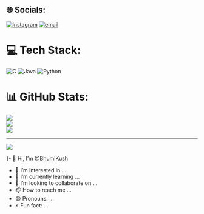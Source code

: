 
## 🌐 Socials:
[![Instagram](https://img.shields.io/badge/Instagram-%23E4405F.svg?logo=Instagram&logoColor=white)](https://instagram.com/bhoomika18286) [![email](https://img.shields.io/badge/Email-D14836?logo=gmail&logoColor=white)](mailto:bhoomikamani515@gmail.com ) 

# 💻 Tech Stack:
![C](https://img.shields.io/badge/c-%2300599C.svg?style=for-the-badge&logo=c&logoColor=white) ![Java](https://img.shields.io/badge/java-%23ED8B00.svg?style=for-the-badge&logo=openjdk&logoColor=white) ![Python](https://img.shields.io/badge/python-3670A0?style=for-the-badge&logo=python&logoColor=ffdd54)
# 📊 GitHub Stats:
![](https://github-readme-stats.vercel.app/api?username=BhoomiKush&theme=dark&hide_border=false&include_all_commits=false&count_private=false)<br/>
![](https://nirzak-streak-stats.vercel.app/?user=BhoomiKush&theme=dark&hide_border=false)<br/>
![](https://github-readme-stats.vercel.app/api/top-langs/?username=BhoomiKush&theme=dark&hide_border=false&include_all_commits=false&count_private=false&layout=compact)

---
[![](https://visitcount.itsvg.in/api?id=BhoomiKush&icon=0&color=0)](https://visitcount.itsvg.in)

<!-- Proudly created with GPRM ( https://gprm.itsvg.in ) -->
   
}- 👋 Hi, I’m @BhumiKush
- 👀 I’m interested in ...
- 🌱 I’m currently learning ...
- 💞️ I’m looking to collaborate on ...
- 📫 How to reach me ...
- 😄 Pronouns: ...
- ⚡ Fun fact: ...

<!---
BhumiKush/BhumiKush is a ✨ special ✨ repository because its `README.md` (this file) appears on your GitHub profile.
You can click the Preview link to take a look at your changes.
--->

